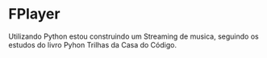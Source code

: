 # FPlayer

Utilizando Python estou construindo um Streaming de musica, seguindo os estudos do livro Pyhon Trilhas da Casa do Código. 
